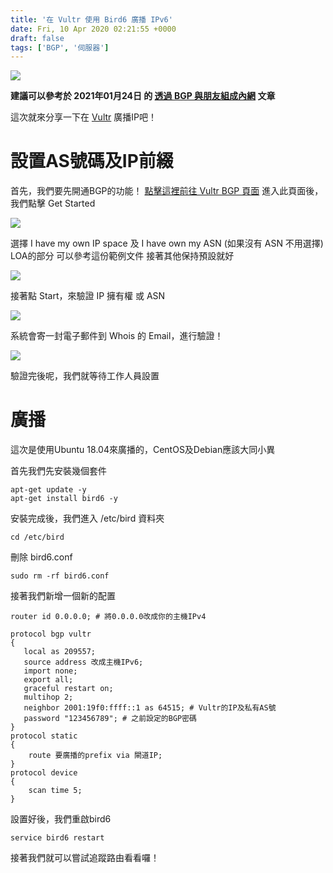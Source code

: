 ```yaml
---
title: '在 Vultr 使用 Bird6 廣播 IPv6'
date: Fri, 10 Apr 2020 02:21:55 +0000
draft: false
tags: ['BGP', '伺服器']
---
```


![](https://static-a1.steveyi.net/media/blog/2020/04/vu-00.png)

**建議可以參考於 2021年01月24日 的 [透過 BGP 與朋友組成內網](https://blog.steveyi.net/make-internal-network-by-bgp/) 文章**

這次就來分享一下在 [Vultr](https://vultr.com) 廣播IP吧！

**設置AS號碼及IP前綴**
===============

首先，我們要先開通BGP的功能！
[點擊這裡前往 Vultr BGP 頁面](https://my.vultr.com/network/#network-bgp)
進入此頁面後，我們點擊 Get Started

![](https://static-a1.steveyi.net/media/blog/2020/04/vu-01-1920x961.png)

選擇 I have my own IP space 及 I have own my ASN (如果沒有 ASN 不用選擇)
LOA的部分 可以參考這份範例文件
接著其他保持預設就好

![](https://static-a1.steveyi.net/media/blog/2020/04/vu-02.png)

接著點 Start，來驗證 IP 擁有權 或 ASN

![](https://static-a1.steveyi.net/media/blog/2020/04/vu-03-1920x362.png)

系統會寄一封電子郵件到 Whois 的 Email，進行驗證！

![](https://static-a1.steveyi.net/media/blog/2020/04/vu-04.png)

驗證完後呢，我們就等待工作人員設置

**廣播**
======

這次是使用Ubuntu 18.04來廣播的，CentOS及Debian應該大同小異

首先我們先安裝幾個套件

```
apt-get update -y
apt-get install bird6 -y
```

安裝完成後，我們進入 /etc/bird 資料夾

```
cd /etc/bird
```

刪除 bird6.conf

```
sudo rm -rf bird6.conf
```

接著我們新增一個新的配置

```
router id 0.0.0.0; # 將0.0.0.0改成你的主機IPv4

protocol bgp vultr
{
   local as 209557;
   source address 改成主機IPv6;
   import none;
   export all;
   graceful restart on;
   multihop 2;
   neighbor 2001:19f0:ffff::1 as 64515; # Vultr的IP及私有AS號
   password "123456789"; # 之前設定的BGP密碼
}
protocol static
{
    route 要廣播的prefix via 閘道IP;
}
protocol device 
{
    scan time 5;
}
```

設置好後，我們重啟bird6

```
service bird6 restart
```

接著我們就可以嘗試追蹤路由看看囉！